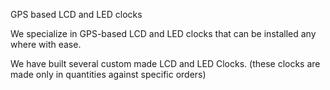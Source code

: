 GPS based LCD and LED clocks

We specialize in GPS-based LCD and LED clocks that can be installed any where with ease. 

We have built several custom made LCD and LED Clocks.
(these clocks are made only in quantities against specific orders)
